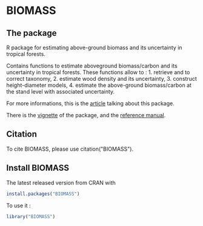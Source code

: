 BIOMASS
================

The package
-----------

R package for estimating above-ground biomass and its uncertainty in tropical forests.

Contains functions to estimate aboveground biomass/carbon and its uncertainty in tropical forests. These functions allow to : 1. retrieve and to correct taxonomy, 2. estimate wood density and its uncertainty, 3. construct height-diameter models, 4. estimate the above-ground biomass/carbon at the stand level with associated uncertainty.

For more informations, this is the [article](https://besjournals.onlinelibrary.wiley.com/doi/pdf/10.1111/2041-210X.12753) talking about this package.

There is the [vignette](https://cran.r-project.org/web/packages/BIOMASS/vignettes/VignetteBiomass.html) of the package, and the [reference manual](https://cran.r-project.org/web/packages/BIOMASS/BIOMASS.pdf).

Citation
--------

To cite BIOMASS, please use citation("BIOMASS").

Install BIOMASS
---------------

The latest released version from CRAN with

``` r
install.packages("BIOMASS")
```

To use it :

``` r
library("BIOMASS")
```
